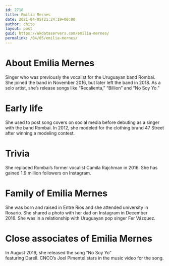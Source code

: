 ```yaml
---
id: 2718
title: Emilia Mernes
date: 2021-04-05T21:24:19+00:00
author: chito
layout: post
guid: https://ukdataservers.com/emilia-mernes/
permalink: /04/05/emilia-mernes/
---
```




  
  
#  About Emilia Mernes
                  
                  
                  
Singer who was previously the vocalist for the Uruguayan band Rombai. She joined the band in November 2016, but later left the band in 2018. As a solo artist, she&#8217;s release songs like &#8220;Recalienta,&#8221; &#8220;Billion&#8221; and &#8220;No Soy Yo.&#8221; 
                  
                
                
                
# Early life
                  
                  
                  
She used to post song covers on social media before debuting as a singer with the band Rombai. In 2012, she modeled for the clothing brand 47 Street after winning a modeling contest.
                  
                
                
                
# Trivia
                  
                  
                  
She replaced Rombai&#8217;s former vocalist Camila Rajchman in 2016. She has gained 1.9 million followers on Instagram.
                  
                
                
                
# Family of Emilia Mernes
                  
                  
                  
She was born and raised in Entre Ríos and she attended university in Rosario. She shared a photo with her dad on Instagram in December 2016. She was in a relationship with Uruguayan pop singer Fer Vázquez.
                  
                
                
                
# Close associates of Emilia Mernes
                  
                  
                  
In August 2019, she released the song &#8220;No Soy Yo&#8221; featuring Darell. CNCO&#8217;s Joel Pimentel stars in the music video for the song.
                  
                
              
            
          
          
          
    
    
  

